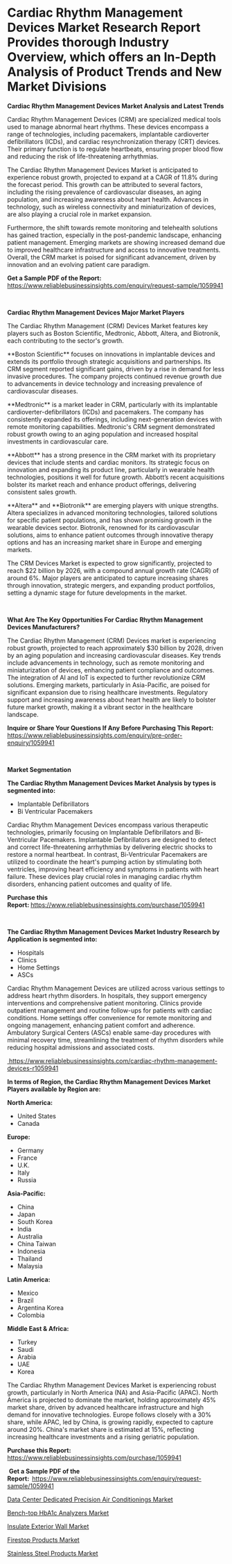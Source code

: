<p><h1>Cardiac Rhythm Management Devices Market Research Report Provides thorough Industry Overview, which offers an In-Depth Analysis of Product Trends and New Market Divisions</h1></p><p><strong>Cardiac Rhythm Management Devices Market Analysis and Latest Trends</strong></p>
<p><p>Cardiac Rhythm Management Devices (CRM) are specialized medical tools used to manage abnormal heart rhythms. These devices encompass a range of technologies, including pacemakers, implantable cardioverter defibrillators (ICDs), and cardiac resynchronization therapy (CRT) devices. Their primary function is to regulate heartbeats, ensuring proper blood flow and reducing the risk of life-threatening arrhythmias.</p><p>The Cardiac Rhythm Management Devices Market is anticipated to experience robust growth, projected to expand at a CAGR of 11.8% during the forecast period. This growth can be attributed to several factors, including the rising prevalence of cardiovascular diseases, an aging population, and increasing awareness about heart health. Advances in technology, such as wireless connectivity and miniaturization of devices, are also playing a crucial role in market expansion. </p><p>Furthermore, the shift towards remote monitoring and telehealth solutions has gained traction, especially in the post-pandemic landscape, enhancing patient management. Emerging markets are showing increased demand due to improved healthcare infrastructure and access to innovative treatments. Overall, the CRM market is poised for significant advancement, driven by innovation and an evolving patient care paradigm.</p></p>
<p><strong>Get a Sample PDF of the Report:&nbsp;</strong> <a href="https://www.reliablebusinessinsights.com/enquiry/request-sample/1059941?utm_campaign=1091&utm_medium=2&utm_source=Github&utm_content=ia&utm_term=29102024&utm_id=cardiac-rhythm-management-devices">https://www.reliablebusinessinsights.com/enquiry/request-sample/1059941</a></p>
<p>&nbsp;</p>
<p><strong>Cardiac Rhythm Management Devices Major Market Players</strong></p>
<p><p>The Cardiac Rhythm Management (CRM) Devices Market features key players such as Boston Scientific, Medtronic, Abbott, Altera, and Biotronik, each contributing to the sector's growth.</p><p>**Boston Scientific** focuses on innovations in implantable devices and extends its portfolio through strategic acquisitions and partnerships. Its CRM segment reported significant gains, driven by a rise in demand for less invasive procedures. The company projects continued revenue growth due to advancements in device technology and increasing prevalence of cardiovascular diseases.</p><p>**Medtronic** is a market leader in CRM, particularly with its implantable cardioverter-defibrillators (ICDs) and pacemakers. The company has consistently expanded its offerings, including next-generation devices with remote monitoring capabilities. Medtronic's CRM segment demonstrated robust growth owing to an aging population and increased hospital investments in cardiovascular care.</p><p>**Abbott** has a strong presence in the CRM market with its proprietary devices that include stents and cardiac monitors. Its strategic focus on innovation and expanding its product line, particularly in wearable health technologies, positions it well for future growth. Abbott’s recent acquisitions bolster its market reach and enhance product offerings, delivering consistent sales growth.</p><p>**Altera** and **Biotronik** are emerging players with unique strengths. Altera specializes in advanced monitoring technologies, tailored solutions for specific patient populations, and has shown promising growth in the wearable devices sector. Biotronik, renowned for its cardiovascular solutions, aims to enhance patient outcomes through innovative therapy options and has an increasing market share in Europe and emerging markets.</p><p>The CRM Devices Market is expected to grow significantly, projected to reach $22 billion by 2026, with a compound annual growth rate (CAGR) of around 6%. Major players are anticipated to capture increasing shares through innovation, strategic mergers, and expanding product portfolios, setting a dynamic stage for future developments in the market.</p></p>
<p>&nbsp;</p>
<p><strong>What Are The Key Opportunities For Cardiac Rhythm Management Devices Manufacturers?</strong></p>
<p><p>The Cardiac Rhythm Management (CRM) Devices market is experiencing robust growth, projected to reach approximately $30 billion by 2028, driven by an aging population and increasing cardiovascular diseases. Key trends include advancements in technology, such as remote monitoring and miniaturization of devices, enhancing patient compliance and outcomes. The integration of AI and IoT is expected to further revolutionize CRM solutions. Emerging markets, particularly in Asia-Pacific, are poised for significant expansion due to rising healthcare investments. Regulatory support and increasing awareness about heart health are likely to bolster future market growth, making it a vibrant sector in the healthcare landscape.</p></p>
<p><strong>Inquire or Share Your Questions If Any Before Purchasing This Report:</strong> <a href="https://www.reliablebusinessinsights.com/enquiry/pre-order-enquiry/1059941?utm_campaign=1091&utm_medium=2&utm_source=Github&utm_content=ia&utm_term=29102024&utm_id=cardiac-rhythm-management-devices">https://www.reliablebusinessinsights.com/enquiry/pre-order-enquiry/1059941</a></p>
<p>&nbsp;</p>
<p><strong>Market Segmentation</strong></p>
<p><strong>The Cardiac Rhythm Management Devices Market Analysis by types is segmented into:</strong></p>
<p><ul><li>Implantable Defibrillators</li><li>Bi Ventricular Pacemakers</li></ul></p>
<p><p>Cardiac Rhythm Management Devices encompass various therapeutic technologies, primarily focusing on Implantable Defibrillators and Bi-Ventricular Pacemakers. Implantable Defibrillators are designed to detect and correct life-threatening arrhythmias by delivering electric shocks to restore a normal heartbeat. In contrast, Bi-Ventricular Pacemakers are utilized to coordinate the heart's pumping action by stimulating both ventricles, improving heart efficiency and symptoms in patients with heart failure. These devices play crucial roles in managing cardiac rhythm disorders, enhancing patient outcomes and quality of life.</p></p>
<p><strong>Purchase this Report:&nbsp;</strong><a href="https://www.reliablebusinessinsights.com/purchase/1059941?utm_campaign=1091&utm_medium=2&utm_source=Github&utm_content=ia&utm_term=29102024&utm_id=cardiac-rhythm-management-devices">https://www.reliablebusinessinsights.com/purchase/1059941</a></p>
<p>&nbsp;</p>
<p><strong>The Cardiac Rhythm Management Devices Market Industry Research by Application is segmented into:</strong></p>
<p><ul><li>Hospitals</li><li>Clinics</li><li>Home Settings</li><li>ASCs</li></ul></p>
<p><p>Cardiac Rhythm Management Devices are utilized across various settings to address heart rhythm disorders. In hospitals, they support emergency interventions and comprehensive patient monitoring. Clinics provide outpatient management and routine follow-ups for patients with cardiac conditions. Home settings offer convenience for remote monitoring and ongoing management, enhancing patient comfort and adherence. Ambulatory Surgical Centers (ASCs) enable same-day procedures with minimal recovery time, streamlining the treatment of rhythm disorders while reducing hospital admissions and associated costs.</p></p>
<p><a href="https://www.reliablebusinessinsights.com/cardiac-rhythm-management-devices-r1059941?utm_campaign=1091&utm_medium=2&utm_source=Github&utm_content=ia&utm_term=29102024&utm_id=cardiac-rhythm-management-devices">&nbsp;https://www.reliablebusinessinsights.com/cardiac-rhythm-management-devices-r1059941</a></p>
<p><strong>In terms of Region, the Cardiac Rhythm Management Devices Market Players available by Region are:</strong></p>
<p>
    <p> <strong> North America: </strong>
        <ul>
            <li>United States</li>
            <li>Canada</li>
        </ul>
        </p> 
    <p> <strong> Europe: </strong>
        <ul>
            <li>Germany</li>
            <li>France</li>
            <li>U.K.</li>
            <li>Italy</li>
            <li>Russia</li>
        </ul>
        </p> 
    <p> <strong> Asia-Pacific: </strong>
        <ul>
            <li>China</li>
            <li>Japan</li>
            <li>South Korea</li>
            <li>India</li>
            <li>Australia</li>
            <li>China Taiwan</li>
            <li>Indonesia</li>
            <li>Thailand</li>
            <li>Malaysia</li>
        </ul>
        </p> 
    <p> <strong> Latin America: </strong>
        <ul>
            <li>Mexico</li>
            <li>Brazil</li>
            <li>Argentina Korea</li>
            <li>Colombia</li>
        </ul>
        </p> 
    <p> <strong> Middle East & Africa: </strong>
        <ul>
            <li>Turkey</li>
            <li>Saudi</li>
            <li>Arabia</li>
            <li>UAE</li>
            <li>Korea</li>
        </ul>
    </p>
    </p>
<p><p>The Cardiac Rhythm Management Devices Market is experiencing robust growth, particularly in North America (NA) and Asia-Pacific (APAC). North America is projected to dominate the market, holding approximately 45% market share, driven by advanced healthcare infrastructure and high demand for innovative technologies. Europe follows closely with a 30% share, while APAC, led by China, is growing rapidly, expected to capture around 20%. China's market share is estimated at 15%, reflecting increasing healthcare investments and a rising geriatric population.</p></p>
<p><strong>Purchase this Report: </strong><a href="https://www.reliablebusinessinsights.com/purchase/1059941?utm_campaign=1091&utm_medium=2&utm_source=Github&utm_content=ia&utm_term=29102024&utm_id=cardiac-rhythm-management-devices">https://www.reliablebusinessinsights.com/purchase/1059941</a></p>
<p>&nbsp;<strong>Get a Sample PDF of the Report:&nbsp;&nbsp;</strong><a href="https://www.reliablebusinessinsights.com/enquiry/request-sample/1059941?utm_campaign=1091&utm_medium=2&utm_source=Github&utm_content=ia&utm_term=29102024&utm_id=cardiac-rhythm-management-devices">https://www.reliablebusinessinsights.com/enquiry/request-sample/1059941</a></p>
<p><strong></strong></p>
<p><p><a href="https://issuu.com/reportprime-2/docs/data-center-dedicated-precision-air_2a5fed797bab9a?utm_campaign=1091&utm_medium=2&utm_source=Github&utm_content=ia&utm_term=29102024&utm_id=cardiac-rhythm-management-devices">Data Center Dedicated Precision Air Conditionings Market</a></p><p><a href="https://github.com/whitbyuhringenn/Market-Research-Report-List-1/blob/main/bench-top-hba1c-analyzers-market.md?utm_campaign=1091&utm_medium=2&utm_source=Github&utm_content=ia&utm_term=29102024&utm_id=cardiac-rhythm-management-devices">Bench-top HbA1c Analyzers Market</a></p><p><a href="https://medium.com/@denafolsbraleynw6/the-market-study-covers-the-insulate-exterior-wall-market-across-various-segments-03a9736c71b1?utm_campaign=1091&utm_medium=2&utm_source=Github&utm_content=ia&utm_term=29102024&utm_id=cardiac-rhythm-management-devices">Insulate Exterior Wall Market</a></p><p><a href="https://medium.com/@whackdprutary/the-firestop-products-market-research-report-provides-an-in-depth-and-up-to-date-analysis-of-the-acba8d213da5?utm_campaign=1091&utm_medium=2&utm_source=Github&utm_content=ia&utm_term=29102024&utm_id=cardiac-rhythm-management-devices">Firestop Products Market</a></p><p><a href="https://www.linkedin.com/pulse/stainless-steel-products-market-drivers-challenges-forecast-yuusf?utm_campaign=1091&utm_medium=2&utm_source=Github&utm_content=ia&utm_term=29102024&utm_id=cardiac-rhythm-management-devices">Stainless Steel Products Market</a></p></p>
